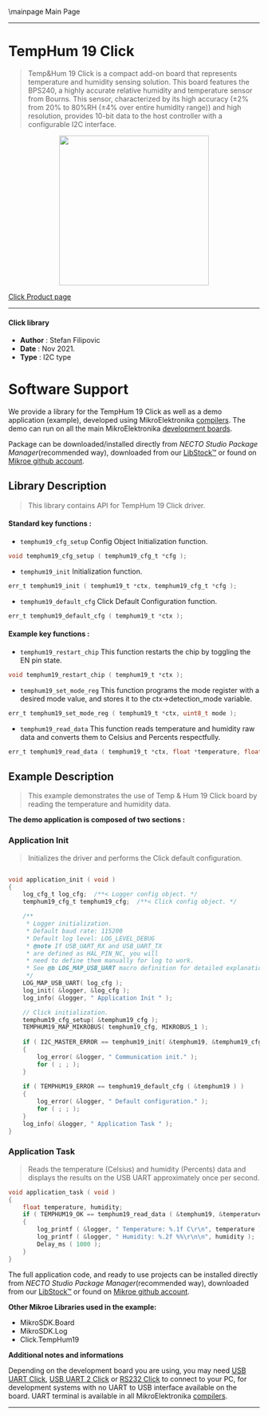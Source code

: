 \mainpage Main Page

---
# TempHum 19 Click

> Temp&Hum 19 Click is a compact add-on board that represents temperature and humidity sensing solution. This board features the BPS240, a highly accurate relative humidity and temperature sensor from Bourns. This sensor, characterized by its high accuracy (±2% from 20% to 80%RH (±4% over entire humidity range)) and high resolution, provides 10-bit data to the host controller with a configurable I2C interface.

<p align="center">
  <img src="https://download.mikroe.com/images/click_for_ide/temphum19_click.png" height=300px>
</p>

[Click Product page](https://www.mikroe.com/temphum-19-click)

---


#### Click library

- **Author**        : Stefan Filipovic
- **Date**          : Nov 2021.
- **Type**          : I2C type


# Software Support

We provide a library for the TempHum 19 Click
as well as a demo application (example), developed using MikroElektronika
[compilers](https://www.mikroe.com/necto-studio).
The demo can run on all the main MikroElektronika [development boards](https://www.mikroe.com/development-boards).

Package can be downloaded/installed directly from *NECTO Studio Package Manager*(recommended way), downloaded from our [LibStock&trade;](https://libstock.mikroe.com) or found on [Mikroe github account](https://github.com/MikroElektronika/mikrosdk_click_v2/tree/master/clicks).

## Library Description

> This library contains API for TempHum 19 Click driver.

#### Standard key functions :

- `temphum19_cfg_setup` Config Object Initialization function.
```c
void temphum19_cfg_setup ( temphum19_cfg_t *cfg );
```

- `temphum19_init` Initialization function.
```c
err_t temphum19_init ( temphum19_t *ctx, temphum19_cfg_t *cfg );
```

- `temphum19_default_cfg` Click Default Configuration function.
```c
err_t temphum19_default_cfg ( temphum19_t *ctx );
```

#### Example key functions :

- `temphum19_restart_chip` This function restarts the chip by toggling the EN pin state.
```c
void temphum19_restart_chip ( temphum19_t *ctx );
```

- `temphum19_set_mode_reg` This function programs the mode register with a desired mode value, and stores it to the ctx->detection_mode variable.
```c
err_t temphum19_set_mode_reg ( temphum19_t *ctx, uint8_t mode );
```

- `temphum19_read_data` This function reads temperature and humidity raw data and converts them to Celsius and Percents respectfully.
```c
err_t temphum19_read_data ( temphum19_t *ctx, float *temperature, float *humidity );
```

## Example Description

> This example demonstrates the use of Temp & Hum 19 Click board by reading the temperature and humidity data.

**The demo application is composed of two sections :**

### Application Init

> Initializes the driver and performs the Click default configuration.

```c

void application_init ( void )
{
    log_cfg_t log_cfg;  /**< Logger config object. */
    temphum19_cfg_t temphum19_cfg;  /**< Click config object. */

    /** 
     * Logger initialization.
     * Default baud rate: 115200
     * Default log level: LOG_LEVEL_DEBUG
     * @note If USB_UART_RX and USB_UART_TX 
     * are defined as HAL_PIN_NC, you will 
     * need to define them manually for log to work. 
     * See @b LOG_MAP_USB_UART macro definition for detailed explanation.
     */
    LOG_MAP_USB_UART( log_cfg );
    log_init( &logger, &log_cfg );
    log_info( &logger, " Application Init " );

    // Click initialization.
    temphum19_cfg_setup( &temphum19_cfg );
    TEMPHUM19_MAP_MIKROBUS( temphum19_cfg, MIKROBUS_1 );
    
    if ( I2C_MASTER_ERROR == temphum19_init( &temphum19, &temphum19_cfg ) ) 
    {
        log_error( &logger, " Communication init." );
        for ( ; ; );
    }
    
    if ( TEMPHUM19_ERROR == temphum19_default_cfg ( &temphum19 ) )
    {
        log_error( &logger, " Default configuration." );
        for ( ; ; );
    }
    log_info( &logger, " Application Task " );
}

```

### Application Task

> Reads the temperature (Celsius) and humidity (Percents) data and displays the results on the USB UART approximately once per second.

```c
void application_task ( void )
{
    float temperature, humidity;
    if ( TEMPHUM19_OK == temphum19_read_data ( &temphum19, &temperature, &humidity ) ) 
    {
        log_printf ( &logger, " Temperature: %.1f C\r\n", temperature );
        log_printf ( &logger, " Humidity: %.2f %%\r\n\n", humidity );
        Delay_ms ( 1000 );
    }
}
```

The full application code, and ready to use projects can be installed directly from *NECTO Studio Package Manager*(recommended way), downloaded from our [LibStock&trade;](https://libstock.mikroe.com) or found on [Mikroe github account](https://github.com/MikroElektronika/mikrosdk_click_v2/tree/master/clicks).

**Other Mikroe Libraries used in the example:**

- MikroSDK.Board
- MikroSDK.Log
- Click.TempHum19

**Additional notes and informations**

Depending on the development board you are using, you may need
[USB UART Click](https://www.mikroe.com/usb-uart-click),
[USB UART 2 Click](https://www.mikroe.com/usb-uart-2-click) or
[RS232 Click](https://www.mikroe.com/rs232-click) to connect to your PC, for
development systems with no UART to USB interface available on the board. UART
terminal is available in all MikroElektronika
[compilers](https://shop.mikroe.com/compilers).

---
